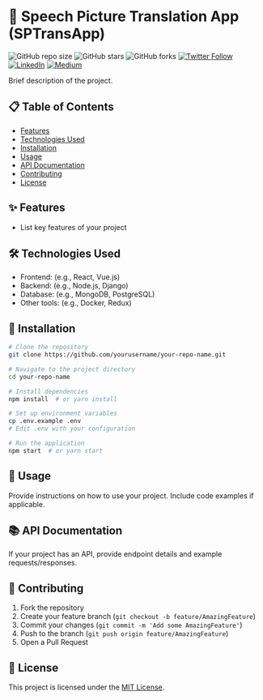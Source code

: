 # 🚀 Speech Picture Translation App (SPTransApp)

![GitHub repo size](https://img.shields.io/github/repo-size/emmanuelayinde/SPTransApp)
![GitHub stars](https://img.shields.io/github/stars/emmanuelayinde/SPTransApp?style=social)
![GitHub forks](https://img.shields.io/github/forks/emmanuelayinde/SPTransApp?style=social)
[![Twitter Follow](https://img.shields.io/twitter/follow/emmanuelayinde_?style=social)](https://twitter.com/intent/follow?screen_name=_emmanuelayinde)
[![LinkedIn](https://img.shields.io/badge/LinkedIn-%230077B5.svg?logo=linkedin&logoColor=white)](https://linkedin.com/in/emmanuelayinde) 
[![Medium](https://img.shields.io/badge/Medium-12100E?logo=medium&logoColor=white)](https://medium.com/@emmanuelayinde) 


Brief description of the project.

## 📋 Table of Contents

- [Features](#features)
- [Technologies Used](#technologies-used)
- [Installation](#installation)
- [Usage](#usage)
- [API Documentation](#api-documentation)
- [Contributing](#contributing)
- [License](#license)

## ✨ Features

- List key features of your project

## 🛠️ Technologies Used

- Frontend: (e.g., React, Vue.js)
- Backend: (e.g., Node.js, Django)
- Database: (e.g., MongoDB, PostgreSQL)
- Other tools: (e.g., Docker, Redux)

## 🔧 Installation

```bash
# Clone the repository
git clone https://github.com/yourusername/your-repo-name.git

# Navigate to the project directory
cd your-repo-name

# Install dependencies
npm install  # or yarn install

# Set up environment variables
cp .env.example .env
# Edit .env with your configuration

# Run the application
npm start  # or yarn start
```

## 📘 Usage

Provide instructions on how to use your project. Include code examples if applicable.

## 📚 API Documentation

If your project has an API, provide endpoint details and example requests/responses.

## 🤝 Contributing

1. Fork the repository
2. Create your feature branch (`git checkout -b feature/AmazingFeature`)
3. Commit your changes (`git commit -m 'Add some AmazingFeature'`)
4. Push to the branch (`git push origin feature/AmazingFeature`)
5. Open a Pull Request

## 📄 License

This project is licensed under the [MIT License](LICENSE).
